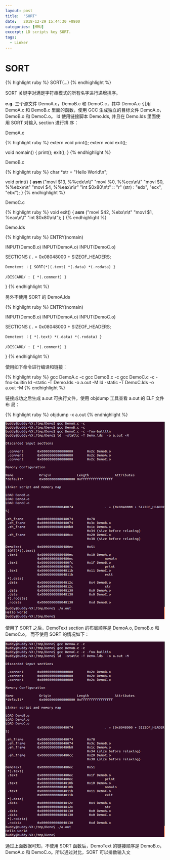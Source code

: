 ```yaml
---
layout: post
title:  "SORT"
date:   2018-12-29 15:44:30 +0800
categories: [MMU]
excerpt: LD scripts key SORT.
tags:
  - Linker
---
```


# SORT

{% highlight ruby %}
SORT(...)
{% endhighlight %}

SORT 关键字对满足字符串模式的所有名字进行递增排序。

**e.g.** 三个源文件 DemoA.c，DemoB.c 和 DemoC.c，其中 DemoA.c 引用 DemoA.c 和 
DemoB.c 里面的函数，使用 GCC 生成独立的目标文件 DemoA.o，DemoB.o 和 DemoC.o。
ld 使用链接脚本 Demo.lds, 并且在 Demo.lds 里面使用 SORT 对输入 section 进行排
序：

DemoA.c

{% highlight ruby %}
extern void print();
extern void exit();

void nomain()
{
    print();
    exit();
}
{% endhighlight %}

DemoB.c

{% highlight ruby %}
char *str = "Hello World\n";

void print()
{
    __asm__ ("movl $13, %%edx\n\t"
             "movl %0, %%ecx\n\t"
             "movl $0, %%ebx\n\t"
             "movl $4, %%eax\n\r"
             "int $0x80\n\t"
             :: "r" (str) : "edx", "ecx", "ebx");
}
{% endhighlight %}

DemoC.c

{% highlight ruby %}
void exit()
{
    __asm__ ("movl $42, %ebx\n\t"
             "movl $1, %eax\n\t"
             "int $0x80\n\t");
}
{% endhighlight %}

Demo.lds

{% highlight ruby %}
ENTRY(nomain)

INPUT(DemoB.o)
INPUT(DemoA.o)
INPUT(DemoC.o)

SECTIONS
{
    . = 0x08048000 + SIZEOF_HEADERS;

    Demotext ：{ SORT(*)(.text) *(.data) *(.rodata) }

    /DISCARD/ : { *(.comment) }
}
{% endhighlight %}

另外不使用 SORT 的 DemoA.lds

{% highlight ruby %}
ENTRY(nomain)

INPUT(DemoB.o)
INPUT(DemoA.o)
INPUT(DemoC.o)

SECTIONS
{
    . = 0x08048000 + SIZEOF_HEADERS;

    Demotext ：{ *(.text) *(.data) *(.rodata) }

    /DISCARD/ : { *(.comment) }
}
{% endhighlight %}

使用如下命令进行编译和链接：

{% highlight ruby %}
gcc DemoA.c -c
gcc DemoB.c -c
gcc DemoC.c -c -fno-builtin
ld -static -T Demo.lds -o a.out -M
ld -static -T DemoC.lds -o a.out -M
{% endhighlight %}

链接成功之后生成 a.out 可执行文件，使用 objdump 工具查看 a.out 的 ELF 文件布
局：

{% highlight ruby %}
objdump -x a.out
{% endhighlight %}

![LD](https://raw.githubusercontent.com/EmulateSpace/PictureSet/master/BiscuitOS/kernel/MMU000508.png)

使用了 SORT 之后，DemoText section 的布局顺序是 DemoA.o, DemoB.o  和 DemoC.o。
而不使用 SORT 的情况如下：

![LD](https://raw.githubusercontent.com/EmulateSpace/PictureSet/master/BiscuitOS/kernel/MMU000509.png)

通过上面数据可知，不使用 SORT 函数后，DemoText 的链接顺序是 DemoB.o， DemoA.o 
和 DemoC.o。所以通过对比，SORT 可以排数输入文
